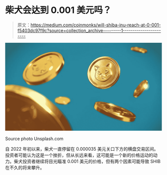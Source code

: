 # 柴犬会达到 0.001 美元吗？

> 原文：<https://medium.com/coinmonks/will-shiba-inu-reach-at-0-001-f5403dc97f9c?source=collection_archive---------1----------------------->

![](img/1ac614237a0eeb394dfcc86f7ca9d13a.png)

Source photo Unsplash.com

自 2022 年初以来，柴犬一直停留在 0.000035 美元关口下方的横盘交易区间。投资者可能认为这是一个挫折，但从长远来看，这可能是一个新的价格运动的动力。柴犬投资者继续将目光瞄准 0.001 美元的价格，但有两个因素可能导致 SHIB 在不久的将来攀升。